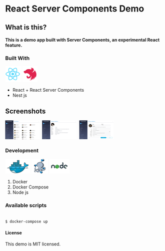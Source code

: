 # React Server Components Demo

## What is this?

#### This is a demo app built with Server Components, an experimental React feature.

### Built With

![react logo](/readme/react.png)
![nest logo](/readme/nest.png)

- React + React Server Components
- Nest js

## Screenshots

<kbd>
    <img src="/readme/screenshot-home.jpg" alt="screenshot" width="110px" height="60px">
</kbd>
<kbd>
    <img src="/readme/screenshot-item.jpg" alt="screenshot" width="110px" height="60px">
</kbd>
<kbd>
    <img src="/readme/screenshot-form.jpg" alt="screenshot" width="110px" height="60px">
</kbd>

### Development

![docker logo](/readme/docker.png)
![docker-compose logo](/readme/docker-compose.png)
![node.js logo](/readme/nodejs.png)

1. Docker
2. Docker Compose
3. Node js

### Available scripts

```bash

$ docker-compose up

```

#### License

This demo is MIT licensed.
